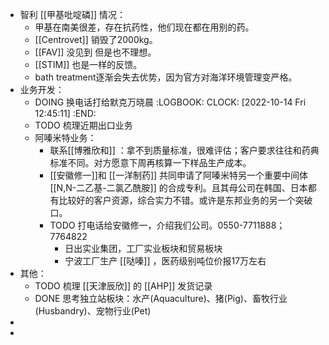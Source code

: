 - 智利 [[甲基吡啶磷]] 情况：
	- 甲基在南美很差，存在抗药性，他们现在都在用别的药。
	- [[Centrovet]] 销毁了2000kg。
	- [[FAV]] 没见到 但是也不理想。
	- [[STIM]] 也是一样的反馈。
	- bath treatment逐渐会失去优势，因为官方对海洋环境管理变严格。
- 业务开发：
	- DOING  换电话打给默克万晓晨
	  :LOGBOOK:
	  CLOCK: [2022-10-14 Fri 12:45:11]
	  :END:
	- TODO 梳理近期出口业务
	- 阿嗪米特业务：
		- 联系[[博雅欣和]] ：拿不到质量标准，很难评估；客户要求往往和药典标准不同。对方愿意下周再核算一下样品生产成本。
		- [[安徽修一]]和 [[一洋制药]] 共同申请了阿嗪米特另一个重要中间体 [[N,N-二乙基-二氯乙酰胺]] 的合成专利。且其母公司在韩国、日本都有比较好的客户资源，综合实力不错。或许是东邦业务的另一个突破口。
		- TODO 打电话给安徽修一，介绍我们公司。0550-7711888；7764822
			- 日出实业集团，工厂实业板块和贸易板块
			- 宁波工厂生产 [[哒嗪]] ，医药级别吨位价报17万左右
- 其他：
	- TODO 梳理 [[天津辰欣]] 的 [[AHP]] 发货记录
	- DONE 思考独立站板块：水产(Aquaculture)、猪(Pig)、畜牧行业(Husbandry)、宠物行业(Pet)
-
-